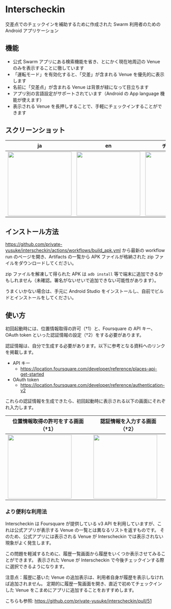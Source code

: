 # Interscheckin

交差点でのチェックインを補助するために作成された Swarm 利用者のための Android アプリケーション

## 機能

* 公式 Swarm アプリにある検索機能を省き、とにかく現在地周辺の Venue のみを表示することに徹しています
* 「運転モード」を有効化すると、「交差」が含まれる Venue を優先的に表示します
* 名前に「交差点」が含まれる Venue は背景が緑になって目立ちます
* アプリ別の言語設定がサポートされています（Android の App language 機能が使えます）
* 表示される Venue を長押しすることで、手軽にチェックインすることができます

## スクリーンショット

| ja  | en  | チェックイン |
| --- | --- | ---        |
| <img width="200" src="README.md.assets/screenshot_main_ja.png"> | <img width="200" src="README.md.assets/screenshot_main_en.png"> | <img width="200" src="README.md.assets/screenshot_main_checkin_created.png"> |

## インストール方法
https://github.com/private-yusuke/interscheckin/actions/workflows/build_apk.yml から最新の workflow run のページを開き、Artifacts の一覧から APK ファイルが格納された zip ファイルをダウンロードしてください。

zip ファイルを解凍して得られた APK は `adb install` 等で端末に追加できるかもしれません（未確認。署名がないせいで追加できない可能性があります）。

うまくいかない場合は、手元に Android Studio をインストールし、自前でビルドとインストールをしてください。

## 使い方

初回起動時には、位置情報取得の許可（†1）と、Foursquare の API キー、OAuth token といった認証情報の設定（†2）をする必要があります。

認証情報は、自分で生成する必要があります。以下に参考となる資料へのリンクを掲載します。

* API キー
    * https://location.foursquare.com/developer/reference/places-api-get-started
* OAuth token
    * https://location.foursquare.com/developer/reference/authentication-v2

これらの認証情報を生成できたら、初回起動時に表示される以下の画面にそれぞれ入力します。

| 位置情報取得の許可をする画面（†1） | 認証情報を入力する画面（†2） |
| --- | --- |
| <img width="200" src="README.md.assets/screenshot_location_request.png"> | <img width="200" src="README.md.assets/screenshot_set_credentials_first.png"> |

### より便利な利用法

Interscheckin は Foursquare が提供している v3 API を利用していますが、これは公式アプリが表示する Venue の一覧とは異なるリストを返すものです。
そのため、公式アプリには表示される Venue が Interscheckin では表示されない現象がよく発生します。

この問題を軽減するために、履歴一覧画面から履歴をいくつか表示させてみることができます。 
表示された Venue が Interscheckin で今後チェックインする際に選択できるようになります。

注意点：履歴に基いた Venue の追加表示は、利用者自身が履歴を表示しなければ追加されません。
定期的に履歴一覧画面を開き、直近で初めてチェックインした Venue をこまめにアプリに追加することをおすすめします。

こちらも参照: https://github.com/private-yusuke/interscheckin/pull/51
